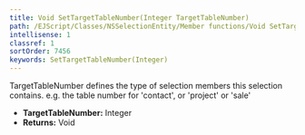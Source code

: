```yaml
---
title: Void SetTargetTableNumber(Integer TargetTableNumber)
path: /EJScript/Classes/NSSelectionEntity/Member functions/Void SetTargetTableNumber(Integer p_0)
intellisense: 1
classref: 1
sortOrder: 7456
keywords: SetTargetTableNumber(Integer)
---
```



TargetTableNumber defines the type of selection members this selection contains. e.g. the table number for 'contact', or 'project' or 'sale'



* **TargetTableNumber:** Integer
* **Returns:** Void


